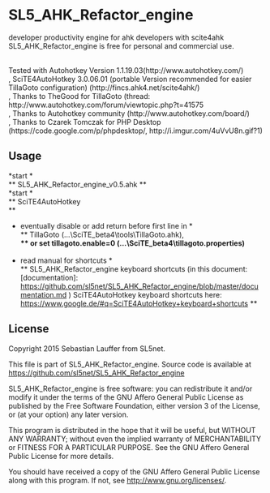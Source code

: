 SL5_AHK_Refactor_engine
=====

developer productivity engine for ahk developers with scite4ahk<br>
SL5_AHK_Refactor_engine is free for personal and commercial use.

<br>
Tested with Autohotkey Version 1.1.19.03(http://www.autohotkey.com/) <br>
, SciTE4AutoHotkey 3.0.06.01 (portable Version recommended for easier TillaGoto configuration) (http://fincs.ahk4.net/scite4ahk/)<br>
, Thanks to TheGood for TillaGoto (thread:  http://www.autohotkey.com/forum/viewtopic.php?t=41575<br>
, Thanks to Autohotkey community (http://www.autohotkey.com/board/)<br>
, Thanks to Czarek Tomczak for PHP Desktop (https://code.google.com/p/phpdesktop/, http://i.imgur.com/4uVvU8n.gif?1)
<br>


Usage
-----

*start *<br>
**   SL5_AHK_Refactor_engine_v0.5.ahk **<br>
*start *<br>
**   SciTE4AutoHotkey<br> **
* eventually disable or add return before first line in *<br>
**   TillaGoto (...\SciTE_beta4\tools\TillaGoto.ahk),**<br>
**   or set tillagoto.enable=0 (...\SciTE_beta4\tillagoto.properties)**<br>
   <br>
* read manual for shortcuts *<br>
**   SL5_AHK_Refactor_engine keyboard shortcuts (in this document: [documentation]:  https://github.com/sl5net/SL5_AHK_Refactor_engine/blob/master/documentation.md )
   SciTE4AutoHotkey keyboard shortcuts here: https://www.google.de/#q=SciTE4AutoHotkey+keyboard+shortcuts **<br>


License
-------
 
Copyright 2015 Sebastian Lauffer from SL5net.

This file is part of SL5_AHK_Refactor_engine. Source code is available at 
https://github.com/sl5net/SL5_AHK_Refactor_engine

SL5_AHK_Refactor_engine is free software: you can redistribute it and/or modify it under the terms of the GNU Affero General Public License as published by the Free Software Foundation, either version 3 of the License, or (at your option) any later version.

This program is distributed in the hope that it will be useful, but WITHOUT ANY WARRANTY; without even the implied warranty of MERCHANTABILITY or FITNESS FOR A PARTICULAR PURPOSE. See the GNU Affero General Public License for more details.

You should have received a copy of the GNU Affero General Public License along with this program. If not, see http://www.gnu.org/licenses/.